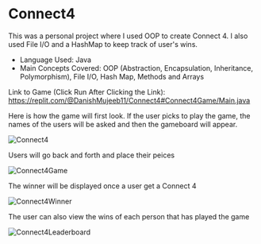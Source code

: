 # Connect4
This was a personal project where I used OOP to create Connect 4. I also used File I/O and a HashMap to keep track of user's wins.
- Language Used: Java
- Main Concepts Covered: OOP (Abstraction, Encapsulation, Inheritance, Polymorphism), File I/O, Hash Map, Methods and Arrays

Link to Game (Click Run After Clicking the Link): https://replit.com/@DanishMujeeb11/Connect4#Connect4Game/Main.java

Here is how the game will first look. If the user picks to play the game, the names of the users will be asked
and then the gameboard will appear.

![Connect4](https://user-images.githubusercontent.com/112906660/211701929-8bdb3831-71f1-4c40-beac-c16a7f0b51c8.png)

Users will go back and forth and place their peices

![Connect4Game](https://user-images.githubusercontent.com/112906660/211702548-43739014-d9b8-4071-a66e-f6b6ee5e94dc.png)

The winner will be displayed once a user get a Connect 4

![Connect4Winner](https://user-images.githubusercontent.com/112906660/211702570-e3d692e6-5613-4f90-b85c-064ddaae32ff.png)

The user can also view the wins of each person that has played the game

![Connect4Leaderboard](https://user-images.githubusercontent.com/112906660/211702582-da628c23-9f2c-4c4f-906b-acbf23b72c03.png)
